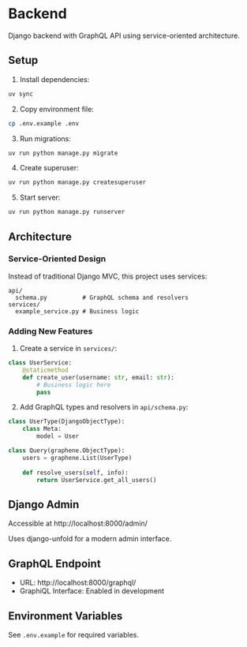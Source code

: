 # Backend

Django backend with GraphQL API using service-oriented architecture.

## Setup

1. Install dependencies:
```bash
uv sync
```

2. Copy environment file:
```bash
cp .env.example .env
```

3. Run migrations:
```bash
uv run python manage.py migrate
```

4. Create superuser:
```bash
uv run python manage.py createsuperuser
```

5. Start server:
```bash
uv run python manage.py runserver
```

## Architecture

### Service-Oriented Design
Instead of traditional Django MVC, this project uses services:

```
api/
  schema.py          # GraphQL schema and resolvers
services/
  example_service.py # Business logic
```

### Adding New Features

1. Create a service in `services/`:
```python
class UserService:
    @staticmethod
    def create_user(username: str, email: str):
        # Business logic here
        pass
```

2. Add GraphQL types and resolvers in `api/schema.py`:
```python
class UserType(DjangoObjectType):
    class Meta:
        model = User

class Query(graphene.ObjectType):
    users = graphene.List(UserType)
    
    def resolve_users(self, info):
        return UserService.get_all_users()
```

## Django Admin

Accessible at http://localhost:8000/admin/

Uses django-unfold for a modern admin interface.

## GraphQL Endpoint

- URL: http://localhost:8000/graphql/
- GraphiQL Interface: Enabled in development

## Environment Variables

See `.env.example` for required variables.